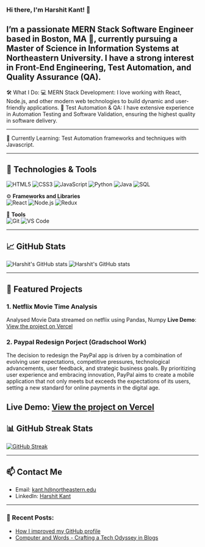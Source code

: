 ### Hi there, I'm Harshit Kant! 👋

**I’m a passionate MERN Stack Software Engineer based in Boston, MA 🏡, currently pursuing a Master of Science in Information Systems at Northeastern University. I have a strong interest in Front-End Engineering, Test Automation, and Quality Assurance (QA)**.
---

🛠 What I Do:
💻 MERN Stack Development: I love working with React, Node.js, and other modern web technologies to build dynamic and user-friendly applications.
🤖 Test Automation & QA: I have extensive experience in Automation Testing and Software Validation, ensuring the highest quality in software delivery.

---

🌱 Currently Learning:
Test Automation frameworks and techniques with Javascript.

---

## 🔧 Technologies & Tools

![HTML5](https://img.shields.io/badge/-HTML5-333333?style=flat&logo=HTML5)
![CSS3](https://img.shields.io/badge/-CSS3-333333?style=flat&logo=css3)
![JavaScript](https://img.shields.io/badge/-JavaScript-333333?style=flat&logo=javascript)
![Python](https://img.shields.io/badge/-Python-333333?style=flat&logo=python)
![Java](https://img.shields.io/badge/-Java-333333?style=flat&logo=java)
![SQL](https://img.shields.io/badge/-SQL-333333?style=flat&logo=postgresql)

⚙️ **Frameworks and Libraries**  
![React](https://img.shields.io/badge/-React-333333?style=flat&logo=react)
![Node.js](https://img.shields.io/badge/-Node.js-333333?style=flat&logo=node.js)
![Redux](https://img.shields.io/badge/-Redux-333333?style=flat&logo=redux)

🔧 **Tools**  
![Git](https://img.shields.io/badge/-Git-333333?style=flat&logo=git)
![VS Code](https://img.shields.io/badge/-VS%20Code-333333?style=flat&logo=visual-studio-code)

---

## 📈 GitHub Stats
![Harshit's GitHub stats](https://github-readme-stats.vercel.app/api?username=hkant27008&show_icons=true&theme=radical)
![Harshit's GitHub stats]([https://github-readme-stats.vercel.app/api?username=hkant27008&show_icons=true&theme=radical](https://vercel.com/hkant27008s-projects/paypal-redesign/2cBp87n4HamZ39yrCT1HyprVK2eN))

---

## 🚀 Featured Projects
### 1. Netflix Movie Time Analysis 
Analysed Movie Data streamed on netflix using Pandas, Numpy 
**Live Demo**: [View the project on Vercel](https://vercel.com/hkant27008s-projects/netflix_movie_time_analysis/deployments)

### 2. Paypal Redesign Porject (Gradschool Work)
The decision to redesign the PayPal app is driven by a combination of evolving user expectations, competitive pressures, technological advancements, user feedback, and strategic business goals. By prioritizing user experience and embracing innovation, PayPal aims to create a mobile application that not only meets but exceeds the expectations of its users, setting a new standard for online payments in the digital age.

**Live Demo**: [View the project on Vercel]((https://vercel.com/hkant27008s-projects/paypal-redesign-project-personal/3UUrj1T6gmf9D9sJbgmbWMLLi7SE))
---

## 📊 GitHub Streak Stats
[![GitHub Streak](https://streak-stats.demolab.com?user=hkant27008&theme=radical)](https://git.io/streak-stats)

---

## 📫 Contact Me

- Email: [kant.h@northeastern.edu](mailto:kant.h@northeastern.edu)
- LinkedIn: [Harshit Kant](https://www.linkedin.com/in/harshit-kant-hk-0a87864b/)

---

### 📝 Recent Posts:
<!-- BLOG-POST-LIST:START -->
- [How I improved my GitHub profile](https://www.linkedin.com/feed/update/urn:li:activity:7233659266694291457/)
- [Computer and Words - Crafting a Tech Odyssey in Blogs](https://www.linkedin.com/pulse/computer-words-crafting-tech-odyssey-blogs-harshit-kant-qfbpe/)
<!-- BLOG-POST-LIST:END -->

